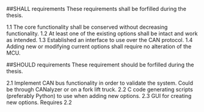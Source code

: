 ##SHALL requirements
These requirements shall be forfilled during the thesis.

1.1 The core functionality shall be conserved without decreasing functionality.
1.2 At least one of the existing options shall be intact and work as intended.
1.3 Established an interface to use over the CAN protocol. 
1.4 Adding new or modifying current options shall require no alteration of the MCU.

##SHOULD requirements
These requirement should be forfilled during the thesis.

2.1 Implement CAN bus functionality in order to validate the system. Could be
through CANalyzer or on a fork lift truck.
2.2 C code generating scripts (preferably Python) to use when adding new options.
2.3 GUI for creating new options. Requires 2.2
